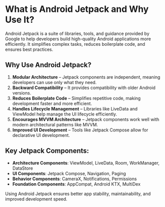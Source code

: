 # What is Android Jetpack and Why Use It?

Android Jetpack is a suite of libraries, tools, and guidance provided by Google to help developers build high-quality Android applications more efficiently. It simplifies complex tasks, reduces boilerplate code, and ensures best practices.

## Why Use Android Jetpack?
1. **Modular Architecture** – Jetpack components are independent, meaning developers can use only what they need.
2. **Backward Compatibility** – It provides compatibility with older Android versions.
3. **Reduces Boilerplate Code** – Simplifies repetitive code, making development faster and more efficient.
4. **Handles Lifecycle Management** – Libraries like LiveData and ViewModel help manage the UI lifecycle efficiently.
5. **Encourages MVVM Architecture** – Jetpack components work well with modern architectural patterns like MVVM.
6. **Improved UI Development** – Tools like Jetpack Compose allow for declarative UI development.

## Key Jetpack Components:
- **Architecture Components**: ViewModel, LiveData, Room, WorkManager, DataStore
- **UI Components**: Jetpack Compose, Navigation, Paging
- **Behavior Components**: CameraX, Notifications, Permissions
- **Foundation Components**: AppCompat, Android KTX, MultiDex

Using Android Jetpack ensures better app stability, maintainability, and improved development speed.
